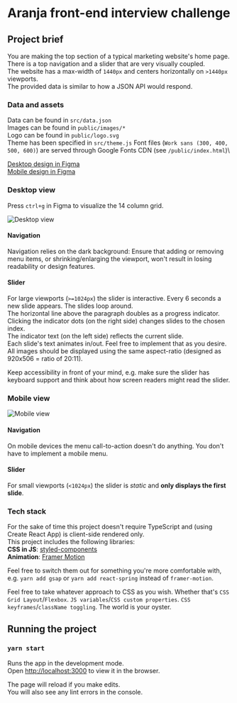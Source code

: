 # Aranja front-end interview challenge

## Project brief

You are making the top section of a typical marketing website's home page. There is a top navigation and a slider that are very visually coupled.\
The website has a max-width of `1440px` and centers horizontally on `>1440px` viewports.\
The provided data is similar to how a JSON API would respond.

### Data and assets

Data can be found in `src/data.json`\
Images can be found in `public/images/*`\
Logo can be found in `public/logo.svg`\
Theme has been specified in `src/theme.js`
Font files (`Work sans (300, 400, 500, 600)`) are served through Google Fonts CDN (see `/public/index.html`)\

[Desktop design in Figma](https://www.figma.com/file/h3XWe6bnNy9CDSf6bY4rGG/Werk-Aranja-interview-challenge?node-id=1%3A33)\
[Mobile design in Figma](https://www.figma.com/file/h3XWe6bnNy9CDSf6bY4rGG/Werk-Aranja-interview-challenge?node-id=1%3A48)

### Desktop view

Press `ctrl+g` in Figma to visualize the 14 column grid.

![Desktop view](https://user-images.githubusercontent.com/8494120/103651391-6def1200-4f59-11eb-8d85-0c55c863ab0b.png)

#### Navigation

Navigation relies on the dark background: Ensure that adding or removing menu items, or shrinking/enlarging the viewport, won't result in losing readability or design features.

#### Slider

For large viewports (`>=1024px`) the slider is interactive. Every 6 seconds a new slide appears. The slides loop around.\
The horizontal line above the paragraph doubles as a progress indicator.\
Clicking the indicator dots (on the right side) changes slides to the chosen index.\
The indicator text (on the left side) reflects the current slide.\
Each slide's text animates in/out. Feel free to implement that as you desire.\
All images should be displayed using the same aspect-ratio (designed as 920x506 = ratio of 20:11).

Keep accessibility in front of your mind, e.g. make sure the slider has keyboard support and think about how screen readers might read the slider.

### Mobile view

![Mobile view](https://user-images.githubusercontent.com/8494120/103651934-3c2a7b00-4f5a-11eb-8e32-5ceed2aedd71.png)

#### Navigation

On mobile devices the menu call-to-action doesn't do anything. You don't have to implement a mobile menu.

#### Slider

For small viewports (`<1024px`) the slider is _static_ and **only displays the first slide**.

### Tech stack

For the sake of time this project doesn't require TypeScript and (using Create React App) is client-side rendered only.\
This project includes the following libraries:\
**CSS in JS**: [styled-components](https://github.com/styled-components/styled-components)\
**Animation**: [Framer Motion](https://github.com/framer/motion)

Feel free to switch them out for something you're more comfortable with, e.g. `yarn add gsap` or `yarn add react-spring` instead of `framer-motion`.

Feel free to take whatever approach to CSS as you wish. Whether that's `CSS Grid Layout`/`Flexbox`. `JS variables`/`CSS custom properties`. `CSS keyframes`/`className toggling`. The world is your oyster.

## Running the project

### `yarn start`

Runs the app in the development mode.\
Open [http://localhost:3000](http://localhost:3000) to view it in the browser.

The page will reload if you make edits.\
You will also see any lint errors in the console.
